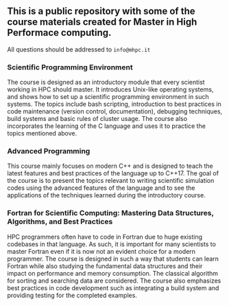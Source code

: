 ## This is a public repository with some of the course materials created for Master in High Performace computing.

All questions should be addressed to `info@mhpc.it`


### Scientific Programming Environment

The course is designed as an introductory module that every scientist working in HPC should master. It introduces Unix-like operating systems, and shows how to set up a scientific programming environment in such systems. The topics include bash scripting, introduction to best practices in code maintenance (version control, documentation), debugging techniques, build systems and basic rules of cluster usage. The course also incorporates the learning of the C language and uses it to practice the topics mentioned above.

### Advanced Programming

This course mainly focuses on modern C++ and is designed to teach the latest features and best practices of the language up to C++17. The goal of the course is to present the topics relevant to writing  scientific simulation codes using the advanced features of the language and to see the applications of the techniques learned during the introductory course.

###  Fortran for Scientific Computing: Mastering Data Structures, Algorithms, and Best Practices

HPC programmers often have to code in Fortran due to huge existing codebases in that language. As such, it is important for many scientists to master Fortran even if it is now not an evident choice for a modern programmer. The course is designed in such a way that students can learn Fortran while also studying the fundamental data structures and their impact on performance and memory consumption. The classical algorithm for sorting and searching data are considered. The course also emphasizes best practices in code development such as integrating a build system and providing testing for the completed examples.

